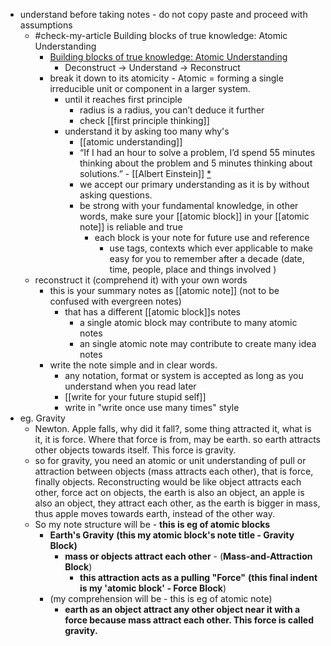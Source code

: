 - understand before taking notes - do not copy paste and proceed with assumptions
    - #check-my-article Building blocks of true knowledge: Atomic Understanding
        - [Building blocks of true knowledge: Atomic Understanding](https://alvistor.com/atomic-understanding/)
            - Deconstruct -> Understand -> Reconstruct
        - break it down to its atomicity - Atomic = forming a single irreducible unit or component in a larger system.
            - until it reaches first principle
                - radius is a radius, you can’t deduce it further 
                - check [[first principle thinking]]
            - understand it by asking too many why's
                - [[atomic understanding]]
                - “If I had an hour to solve a problem, I’d spend 55 minutes thinking about the problem and 5 minutes thinking about solutions.” - [[Albert Einstein]] [*](((FKIBsNlCz)))
                - we accept our primary understanding as it is by without asking questions.
                - be strong with your fundamental knowledge, in other words, make sure your [[atomic block]] in your [[atomic note]] is reliable and true
                    - each block is your note for future use and reference
                        - use tags, contexts which ever applicable to make easy for you to remember after a decade (date, time, people, place and things involved )
    - reconstruct it (comprehend it) with your own words
        - this is your summary notes as [[atomic note]] (not to be confused with evergreen notes)
            - that has a different [[atomic block]]s notes
                - a single atomic block may contribute to many atomic notes
                - an single atomic note may contribute to create many idea notes
        - write the note simple and in clear words. 
            - any notation, format or system is accepted as long as you understand when you read later
            - [[write for your future stupid self]]
            - write in "write once use many times" style
- eg. Gravity
    - Newton. Apple falls, why did it fall?, some thing attracted it, what is it, it is force. Where that force is from, may be earth. so earth attracts other objects towards itself. This force is gravity.
    - so for gravity, you need an atomic or unit understanding of pull or attraction between objects (mass attracts each other), that is force, finally objects. Reconstructing would be like object attracts each other,  force act on objects, the earth is also an object, an apple is also an object, they attract each other, as the earth is bigger in mass, thus apple moves towards earth, instead of the other way.
    - So my note structure will be - **this is eg of atomic blocks**
        - **Earth's Gravity** __(this my atomic block's note title - Gravity Block)__
            - **mass or objects attract each other** - (__Mass-and-Attraction Block__)
                - **this attraction acts as a pulling "Force"**  __(this final indent is my 'atomic block' - Force Block__)
        - (my comprehension will be - this is eg of atomic note)
            - **earth as an object attract any other object near it with a force because mass attract each other. This force is called gravity.**
